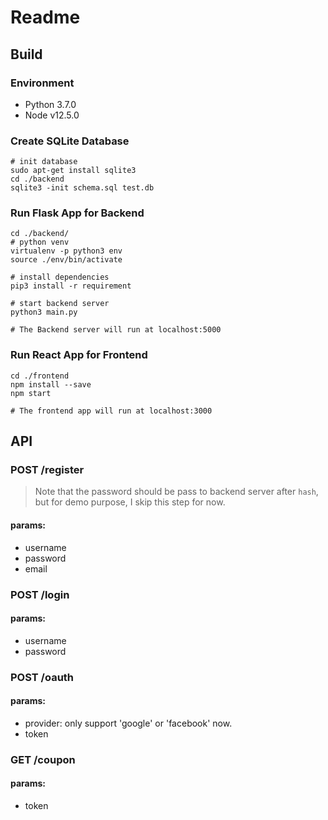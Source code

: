 # Readme

## Build

### Environment

- Python 3.7.0
- Node v12.5.0

### Create SQLite Database
```
# init database
sudo apt-get install sqlite3
cd ./backend
sqlite3 -init schema.sql test.db
```

### Run Flask App for Backend
```
cd ./backend/
# python venv
virtualenv -p python3 env
source ./env/bin/activate

# install dependencies
pip3 install -r requirement

# start backend server
python3 main.py

# The Backend server will run at localhost:5000
```

### Run React App for Frontend
```
cd ./frontend
npm install --save
npm start

# The frontend app will run at localhost:3000
```

## API

### POST /register

> Note that the password should be pass to backend server after `hash`, but for demo purpose, I skip this step for now.

#### params: 
- username
- password
- email

### POST /login

#### params:
- username
- password

### POST /oauth

#### params:
- provider: only support 'google' or 'facebook' now.
- token

### GET /coupon

#### params:
- token

